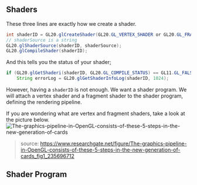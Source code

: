 ## Shaders
These three lines are exactly how we create a shader.
```java
int shaderID = GL20.glCreateShader(GL20.GL_VERTEX_SHADER or GL20.GL_FRAGMENT_SHADER);
// shaderSource is a string
GL20.glShaderSource(shaderID, shaderSource);
GL20.glCompileShader(shaderID);
```

And this tells you the status of your shader;
```java
if (GL20.glGetShaderi(shaderID, GL20.GL_COMPILE_STATUS) == GL11.GL_FALSE)
    String errorLog = GL20.glGetShaderInfoLog(shaderID, 1024);
```

However, having a `shaderID` is not enough. We want a shader program.
We will attach a vertex shader and a fragment shader to the shader program, defining the rendering pipeline.

If you are wondering what are vertex and fragment shaders, take a look at the picture below.
![The-graphics-pipeline-in-OpenGL-consists-of-these-5-steps-in-the-new-generation-of-cards](https://github.com/user-attachments/assets/77d23449-40ff-4e68-a186-23f8b70a67a1)
> source: https://www.researchgate.net/figure/The-graphics-pipeline-in-OpenGL-consists-of-these-5-steps-in-the-new-generation-of-cards_fig1_235696712

## Shader Program

